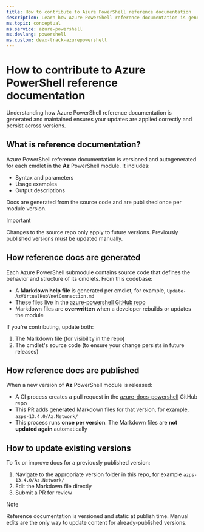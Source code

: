 ```yaml
---
title: How to contribute to Azure PowerShell reference documentation
description: Learn how Azure PowerShell reference documentation is generated, where to contribute, and how to update published versions.
ms.topic: conceptual
ms.service: azure-powershell
ms.devlang: powershell
ms.custom: devx-track-azurepowershell
---
```


# How to contribute to Azure PowerShell reference documentation

Understanding how Azure PowerShell reference documentation is generated and maintained ensures your
updates are applied correctly and persist across versions.

## What is reference documentation?

Azure PowerShell reference documentation is versioned and autogenerated for each cmdlet in the
**Az** PowerShell module. It includes:

- Syntax and parameters
- Usage examples
- Output descriptions

Docs are generated from the source code and are published once per module version.

> [!IMPORTANT]
> Changes to the source repo only apply to future versions. Previously published versions must be
> updated manually.

## How reference docs are generated

Each Azure PowerShell submodule contains source code that defines the behavior and structure of its
cmdlets. From this codebase:

- A **Markdown help file** is generated per cmdlet, for example,
  `Update-AzVirtualHubVnetConnection.md`
- These files live in the [azure-powershell GitHub repo](https://github.com/Azure/azure-powershell)
- Markdown files are **overwritten** when a developer rebuilds or updates the module

If you're contributing, update both:

1. The Markdown file (for visibility in the repo)
1. The cmdlet's source code (to ensure your change persists in future releases)

## How reference docs are published

When a new version of **Az** PowerShell module is released:

- A CI process creates a pull request in the
  [azure-docs-powershell](https://github.com/MicrosoftDocs/azure-docs-powershell) GitHub repo
- This PR adds generated Markdown files for that version, for example, `azps-13.4.0/Az.Network/`
- This process runs **once per version**. The Markdown files are **not updated again** automatically

## How to update existing versions

To fix or improve docs for a previously published version:

1. Navigate to the appropriate version folder in this repo, for example `azps-13.4.0/Az.Network/`
1. Edit the Markdown file directly
1. Submit a PR for review

> [!NOTE]
> Reference documentation is versioned and static at publish time. Manual edits are the only way to
> update content for already-published versions.
